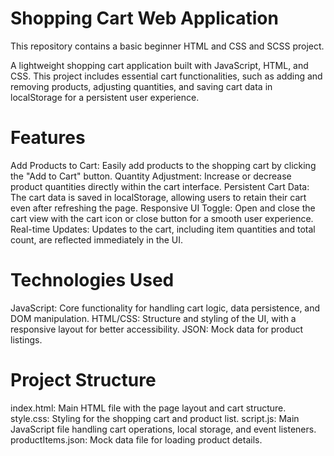 # Shopping Cart Web Application
This repository contains a basic beginner HTML and CSS and SCSS project.

A lightweight shopping cart application built with JavaScript, HTML, and CSS. This project includes essential cart functionalities, such as adding and removing products, adjusting quantities, and saving cart data in localStorage for a persistent user experience.

# Features
Add Products to Cart: Easily add products to the shopping cart by clicking the "Add to Cart" button.
Quantity Adjustment: Increase or decrease product quantities directly within the cart interface.
Persistent Cart Data: The cart data is saved in localStorage, allowing users to retain their cart even after refreshing the page.
Responsive UI Toggle: Open and close the cart view with the cart icon or close button for a smooth user experience.
Real-time Updates: Updates to the cart, including item quantities and total count, are reflected immediately in the UI.

# Technologies Used
JavaScript: Core functionality for handling cart logic, data persistence, and DOM manipulation.
HTML/CSS: Structure and styling of the UI, with a responsive layout for better accessibility.
JSON: Mock data for product listings.

# Project Structure

index.html: Main HTML file with the page layout and cart structure.
style.css: Styling for the shopping cart and product list.
script.js: Main JavaScript file handling cart operations, local storage, and event listeners.
productItems.json: Mock data file for loading product details.

